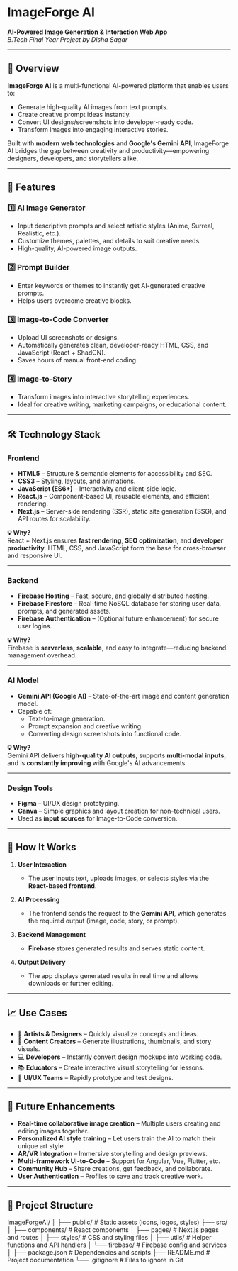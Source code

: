 # ImageForge AI  
**AI-Powered Image Generation & Interaction Web App**  
*B.Tech Final Year Project by Disha Sagar*  

---

## 📌 Overview
**ImageForge AI** is a multi-functional AI-powered platform that enables users to:
- Generate high-quality AI images from text prompts.
- Create creative prompt ideas instantly.
- Convert UI designs/screenshots into developer-ready code.
- Transform images into engaging interactive stories.

Built with **modern web technologies** and **Google's Gemini API**, ImageForge AI bridges the gap between creativity and productivity—empowering designers, developers, and storytellers alike.

---

## 🚀 Features

### 1️⃣ AI Image Generator
- Input descriptive prompts and select artistic styles (Anime, Surreal, Realistic, etc.).
- Customize themes, palettes, and details to suit creative needs.
- High-quality, AI-powered image outputs.

### 2️⃣ Prompt Builder
- Enter keywords or themes to instantly get AI-generated creative prompts.
- Helps users overcome creative blocks.

### 3️⃣ Image-to-Code Converter
- Upload UI screenshots or designs.
- Automatically generates clean, developer-ready HTML, CSS, and JavaScript (React + ShadCN).
- Saves hours of manual front-end coding.

### 4️⃣ Image-to-Story
- Transform images into interactive storytelling experiences.
- Ideal for creative writing, marketing campaigns, or educational content.

---

## 🛠 Technology Stack

### **Frontend**
- **HTML5** – Structure & semantic elements for accessibility and SEO.
- **CSS3** – Styling, layouts, and animations.
- **JavaScript (ES6+)** – Interactivity and client-side logic.
- **React.js** – Component-based UI, reusable elements, and efficient rendering.
- **Next.js** – Server-side rendering (SSR), static site generation (SSG), and API routes for scalability.

**💡 Why?**  
React + Next.js ensures **fast rendering**, **SEO optimization**, and **developer productivity**. HTML, CSS, and JavaScript form the base for cross-browser and responsive UI.

---

### **Backend**
- **Firebase Hosting** – Fast, secure, and globally distributed hosting.
- **Firebase Firestore** – Real-time NoSQL database for storing user data, prompts, and generated assets.
- **Firebase Authentication** – (Optional future enhancement) for secure user logins.

**💡 Why?**  
Firebase is **serverless**, **scalable**, and easy to integrate—reducing backend management overhead.

---

### **AI Model**
- **Gemini API (Google AI)** – State-of-the-art image and content generation model.
- Capable of:
  - Text-to-image generation.
  - Prompt expansion and creative writing.
  - Converting design screenshots into functional code.

**💡 Why?**  
Gemini API delivers **high-quality AI outputs**, supports **multi-modal inputs**, and is **constantly improving** with Google's AI advancements.

---

### **Design Tools**
- **Figma** – UI/UX design prototyping.
- **Canva** – Simple graphics and layout creation for non-technical users.
- Used as **input sources** for Image-to-Code conversion.

---

## 🔗 How It Works
1. **User Interaction**  
   - The user inputs text, uploads images, or selects styles via the **React-based frontend**.
   
2. **AI Processing**  
   - The frontend sends the request to the **Gemini API**, which generates the required output (image, code, story, or prompt).

3. **Backend Management**  
   - **Firebase** stores generated results and serves static content.

4. **Output Delivery**  
   - The app displays generated results in real time and allows downloads or further editing.

---

## 📈 Use Cases
- 🎨 **Artists & Designers** – Quickly visualize concepts and ideas.
- 📰 **Content Creators** – Generate illustrations, thumbnails, and story visuals.
- 💻 **Developers** – Instantly convert design mockups into working code.
- 📚 **Educators** – Create interactive visual storytelling for lessons.
- 📱 **UI/UX Teams** – Rapidly prototype and test designs.

---

## 🔮 Future Enhancements
- **Real-time collaborative image creation** – Multiple users creating and editing images together.
- **Personalized AI style training** – Let users train the AI to match their unique art style.
- **AR/VR Integration** – Immersive storytelling and design previews.
- **Multi-framework UI-to-Code** – Support for Angular, Vue, Flutter, etc.
- **Community Hub** – Share creations, get feedback, and collaborate.
- **User Authentication** – Profiles to save and track creative work.

---

## 📂 Project Structure
ImageForgeAI/
│
├── public/ # Static assets (icons, logos, styles)
├── src/
│ ├── components/ # React components
│ ├── pages/ # Next.js pages and routes
│ ├── styles/ # CSS and styling files
│ ├── utils/ # Helper functions and API handlers
│ └── firebase/ # Firebase config and services
│
├── package.json # Dependencies and scripts
├── README.md # Project documentation
└── .gitignore # Files to ignore in Git
